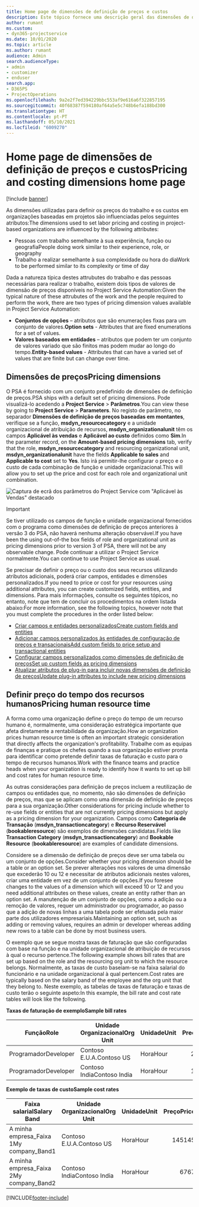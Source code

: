 ```yaml
---
title: Home page de dimensões de definição de preços e custos
description: Este tópico fornece uma descrição geral das dimensões de definição de preços.
author: rumant
ms.custom:
- dyn365-projectservice
ms.date: 10/01/2020
ms.topic: article
ms.author: rumant
audience: Admin
search.audienceType:
- admin
- customizer
- enduser
search.app:
- D365PS
- ProjectOperations
ms.openlocfilehash: 9a2e2f7ed394229bbc553af9e616a6f322857195
ms.sourcegitcommit: 40f68387f594180af64a5e5c748b6efa188bd300
ms.translationtype: HT
ms.contentlocale: pt-PT
ms.lasthandoff: 05/10/2021
ms.locfileid: "6009270"
---
```

# <a name="pricing-and-costing-dimensions-home-page"></a><span data-ttu-id="a1404-103">Home page de dimensões de definição de preços e custos</span><span class="sxs-lookup"><span data-stu-id="a1404-103">Pricing and costing dimensions home page</span></span>

[!include [banner](../includes/psa-now-project-operations.md)]

<span data-ttu-id="a1404-104">As dimensões utilizadas para definir os preços do trabalho e os custos em organizações baseadas em projetos são influenciadas pelos seguintes atributos:</span><span class="sxs-lookup"><span data-stu-id="a1404-104">The dimensions used to set labor pricing and costing in project-based organizations are influenced by the following attributes:</span></span>

- <span data-ttu-id="a1404-105">Pessoas com trabalho semelhante à sua experiência, função ou geografia</span><span class="sxs-lookup"><span data-stu-id="a1404-105">People doing work similar to their experience, role, or geography</span></span>
- <span data-ttu-id="a1404-106">Trabalho a realizar semelhante à sua complexidade ou hora do dia</span><span class="sxs-lookup"><span data-stu-id="a1404-106">Work to be performed similar to its complexity or time of day</span></span>

<span data-ttu-id="a1404-107">Dada a natureza típica destes attrubutes do trabalho e das pessoas necessárias para realizar o trabalho, existem dois tipos de valores de dimensão de preços disponíveis no Project Service Automation:</span><span class="sxs-lookup"><span data-stu-id="a1404-107">Given the typical nature of these attrubutes of the work and the people required to perform the work, there are two types of pricing dimension values available in Project Service Automation:</span></span> 

- <span data-ttu-id="a1404-108">**Conjuntos de opções** – atributos que são enumerações fixas para um conjunto de valores.</span><span class="sxs-lookup"><span data-stu-id="a1404-108">**Option sets** - Attributes that are fixed enumerations for a set of values.</span></span>
- <span data-ttu-id="a1404-109">**Valores baseados em entidades** – atributos que podem ter um conjunto de valores variado que são finitos mas podem mudar ao longo do tempo.</span><span class="sxs-lookup"><span data-stu-id="a1404-109">**Entity-based values** - Attributes that can have a varied set of values that are finite but can change over time.</span></span>

## <a name="pricing-dimensions"></a><span data-ttu-id="a1404-110">Dimensões de preços</span><span class="sxs-lookup"><span data-stu-id="a1404-110">Pricing dimensions</span></span>

<span data-ttu-id="a1404-111">O PSA é fornecido com um conjunto predefinido de dimensões de definição de preços.</span><span class="sxs-lookup"><span data-stu-id="a1404-111">PSA ships with a default set of pricing dimensions.</span></span> <span data-ttu-id="a1404-112">Pode visualizá-lo acedendo a **Project Service** > **Parâmetros**.</span><span class="sxs-lookup"><span data-stu-id="a1404-112">You can view these by going to **Project Service** > **Parameters**.</span></span> <span data-ttu-id="a1404-113">No registo de parâmetro, no separador **Dimensões de definição de preços baseadas em montantes**, verifique se a função, **msdyn_resourcecategory** e a unidade organizacional de atribuição de recursos, **msdyn_organizationalunit** têm os campos **Aplicável às vendas** e **Aplicável ao custo** definidos como **Sim**.</span><span class="sxs-lookup"><span data-stu-id="a1404-113">In the parameter record, on the **Amount-based pricing dimensions** tab, verify that the role, **msdyn_resourcecategory** and resourcing organizational unit, **msdyn_organizationalunit** have the fields **Applicable to sales** and **Applicable to cost** set to **Yes**.</span></span> <span data-ttu-id="a1404-114">Isto irá permitir-lhe configurar o preço e o custo de cada combinação de função e unidade organizacional.</span><span class="sxs-lookup"><span data-stu-id="a1404-114">This will allow you to set up the price and cost for each role and organizational unit combination.</span></span>

![Captura de ecrã dos parâmetros do Project Service com "Aplicável às Vendas" destacado](media/PS-OOB-parameters.png)

> [!IMPORTANT]
> <span data-ttu-id="a1404-116">Se tiver utilizado os campos de função e unidade organizacional fornecidos com o programa como dimensões de definição de preços anteriores à versão 3 do PSA, não haverá nenhuma alteração observável.</span><span class="sxs-lookup"><span data-stu-id="a1404-116">If you have been the using out-of-the box fields of role and organizational unit as pricing dimensions prior to version 3 of PSA, there will not be any observable change.</span></span> <span data-ttu-id="a1404-117">Pode continuar a utilizar o Project Service normalmente.</span><span class="sxs-lookup"><span data-stu-id="a1404-117">You can continue to use Project Service as usual.</span></span> 

<span data-ttu-id="a1404-118">Se precisar de definir o preço ou o custo dos seus recursos utilizando atributos adicionais, poderá criar campos, entidades e dimensões personalizados.</span><span class="sxs-lookup"><span data-stu-id="a1404-118">If you need to price or cost for your resources using additional attributes, you can create customized fields, entities, and dimensions.</span></span> <span data-ttu-id="a1404-119">Para mais informações, consulte os seguintes tópicos, no entanto, note que tem de concluir os procedimentos na ordem listada abaixo:</span><span class="sxs-lookup"><span data-stu-id="a1404-119">For more information, see the following topics, however note that you must complete the procedures in the order listed below:</span></span>

- [<span data-ttu-id="a1404-120">Criar campos e entidades personalizados</span><span class="sxs-lookup"><span data-stu-id="a1404-120">Create custom fields and entities</span></span>](create-custom-fields-entities.md)
- [<span data-ttu-id="a1404-121">Adicionar campos personalizados às entidades de configuração de preços e transacionais</span><span class="sxs-lookup"><span data-stu-id="a1404-121">Add custom fields to price setup and transactional entities</span></span>](field-references.md)
- [<span data-ttu-id="a1404-122">Configurar campos personalizados como dimensões de definição de preços</span><span class="sxs-lookup"><span data-stu-id="a1404-122">Set up custom fields as pricing dimensions</span></span>](set-up-pricing-dimensions.md)
- [<span data-ttu-id="a1404-123">Atualizar atributos de plug-in para incluir novas dimensões de definição de preços</span><span class="sxs-lookup"><span data-stu-id="a1404-123">Update plug-in attributes to include new pricing dimensions</span></span>](update-plug-in-attributes.md)

## <a name="pricing-human-resource-time"></a><span data-ttu-id="a1404-124">Definir preço do tempo dos recursos humanos</span><span class="sxs-lookup"><span data-stu-id="a1404-124">Pricing human resource time</span></span>
<span data-ttu-id="a1404-125">A forma como uma organização define o preço do tempo de um recurso humano é, normalmente, uma consideração estratégica importante que afeta diretamente a rentabilidade da organização.</span><span class="sxs-lookup"><span data-stu-id="a1404-125">How an organization prices human resource time is often an important strategic consideration that directly affects the organization's profitability.</span></span> <span data-ttu-id="a1404-126">Trabalhe com as equipas de finanças e pratique os chefes quando a sua organização estiver pronta para identificar como pretende definir taxas de faturação e custo para o tempo de recursos humanos.</span><span class="sxs-lookup"><span data-stu-id="a1404-126">Work with the finance teams and practice heads when your organization is ready to identify how it wants to set up bill and cost rates for human resource time.</span></span>

<span data-ttu-id="a1404-127">As outras considerações para definição de preços incluem a reutilização de campos ou entidades que, no momento, não são dimensões de definição de preços, mas que se aplicam como uma dimensão de definição de preços para a sua organização.</span><span class="sxs-lookup"><span data-stu-id="a1404-127">Other considerations for pricing include whether to re-use fields or entities that are not currently pricing dimensions but apply as a pricing dimension for your organization.</span></span> <span data-ttu-id="a1404-128">Campos como **Categoria de Transação** (**msdyn_transactioncategory**) e **Recurso Reservável** (**bookableresource**) são exemplos de dimensões candidatas.</span><span class="sxs-lookup"><span data-stu-id="a1404-128">Fields like **Transaction Category** (**msdyn_transactioncategory**) and **Bookable Resource** (**bookableresource**) are examples of candidate dimensions.</span></span> 

<span data-ttu-id="a1404-129">Considere se a dimensão de definição de preços deve ser uma tabela ou um conjunto de opções.</span><span class="sxs-lookup"><span data-stu-id="a1404-129">Consider whether your pricing dimension should be a table or an option set.</span></span> <span data-ttu-id="a1404-130">Se prever alterações nos valores de uma dimensão que excederão 10 ou 12 e necessitar de atributos adicionais nestes valores, criar uma entidade em vez de um conjunto de opções.</span><span class="sxs-lookup"><span data-stu-id="a1404-130">If you foresee changes to the values of a dimension which will exceed 10 or 12 and you need additional attributes on these values, create an entity rather than an option set.</span></span> <span data-ttu-id="a1404-131">A manutenção de um conjunto de opções, como a adição ou a remoção de valores, requer um administrador ou programador, ao passo que a adição de novas linhas a uma tabela pode ser efetuada pela maior parte dos utilizadores empresariais.</span><span class="sxs-lookup"><span data-stu-id="a1404-131">Maintaining an option set, such as adding or removing values, requires an admin or developer whereas adding new rows to a table can be done by most business users.</span></span>

<span data-ttu-id="a1404-132">O exemplo que se segue mostra taxas de faturação que são configuradas com base na função e na unidade organizacional de atribuição de recursos à qual o recurso pertence.</span><span class="sxs-lookup"><span data-stu-id="a1404-132">The following example shows bill rates that are set up based on the role and the resourcing org unit to which the resource belongs.</span></span> <span data-ttu-id="a1404-133">Normalmente, as taxas de custo baseiam-se na faixa salarial do funcionário e na unidade organizacional à qual pertencem.</span><span class="sxs-lookup"><span data-stu-id="a1404-133">Cost rates are typically based on the salary band of the employee and the org unit that they belong to.</span></span> <span data-ttu-id="a1404-134">Neste exemplo, as tabelas de taxas de faturação e taxas de custo terão o seguinte aspeto:</span><span class="sxs-lookup"><span data-stu-id="a1404-134">In this example, the bill rate and cost rate tables will look like the following.</span></span>

<span data-ttu-id="a1404-135">**Taxas de faturação de exemplo**</span><span class="sxs-lookup"><span data-stu-id="a1404-135">**Sample bill rates**</span></span>

| <span data-ttu-id="a1404-136">Função</span><span class="sxs-lookup"><span data-stu-id="a1404-136">Role</span></span>        | <span data-ttu-id="a1404-137">Unidade Organizacional</span><span class="sxs-lookup"><span data-stu-id="a1404-137">Org Unit</span></span>    |<span data-ttu-id="a1404-138">Unidade</span><span class="sxs-lookup"><span data-stu-id="a1404-138">Unit</span></span>      |<span data-ttu-id="a1404-139">Preço</span><span class="sxs-lookup"><span data-stu-id="a1404-139">Price</span></span>      |<span data-ttu-id="a1404-140">Moeda</span><span class="sxs-lookup"><span data-stu-id="a1404-140">Currency</span></span>  |
| ------------|-------------|----------|----------:|----------|
| <span data-ttu-id="a1404-141">Programador</span><span class="sxs-lookup"><span data-stu-id="a1404-141">Developer</span></span>   | <span data-ttu-id="a1404-142">Contoso E.U.A.</span><span class="sxs-lookup"><span data-stu-id="a1404-142">Contoso US</span></span>  |<span data-ttu-id="a1404-143">Hora</span><span class="sxs-lookup"><span data-stu-id="a1404-143">Hour</span></span> | <span data-ttu-id="a1404-144">200</span><span class="sxs-lookup"><span data-stu-id="a1404-144">200</span></span>|<span data-ttu-id="a1404-145">USD</span><span class="sxs-lookup"><span data-stu-id="a1404-145">USD</span></span>     |
| <span data-ttu-id="a1404-146">Programador</span><span class="sxs-lookup"><span data-stu-id="a1404-146">Developer</span></span>   | <span data-ttu-id="a1404-147">Contoso India</span><span class="sxs-lookup"><span data-stu-id="a1404-147">Contoso India</span></span> |<span data-ttu-id="a1404-148">Hora</span><span class="sxs-lookup"><span data-stu-id="a1404-148">Hour</span></span>|   <span data-ttu-id="a1404-149">112</span><span class="sxs-lookup"><span data-stu-id="a1404-149">112</span></span>|<span data-ttu-id="a1404-150">USD</span><span class="sxs-lookup"><span data-stu-id="a1404-150">USD</span></span>     |


<span data-ttu-id="a1404-151">**Exemplo de taxas de custo**</span><span class="sxs-lookup"><span data-stu-id="a1404-151">**Sample cost rates**</span></span>

| <span data-ttu-id="a1404-152">Faixa salarial</span><span class="sxs-lookup"><span data-stu-id="a1404-152">Salary Band</span></span>     | <span data-ttu-id="a1404-153">Unidade Organizacional</span><span class="sxs-lookup"><span data-stu-id="a1404-153">Org Unit</span></span>    |<span data-ttu-id="a1404-154">Unidade</span><span class="sxs-lookup"><span data-stu-id="a1404-154">Unit</span></span>      |<span data-ttu-id="a1404-155">Preço</span><span class="sxs-lookup"><span data-stu-id="a1404-155">Price</span></span>      |<span data-ttu-id="a1404-156">Moeda</span><span class="sxs-lookup"><span data-stu-id="a1404-156">Currency</span></span>  |
| ----------------|-------------|----------|----------:|----------|
| <span data-ttu-id="a1404-157">A minha empresa_Faixa 1</span><span class="sxs-lookup"><span data-stu-id="a1404-157">My company_Band1</span></span> | <span data-ttu-id="a1404-158">Contoso E.U.A.</span><span class="sxs-lookup"><span data-stu-id="a1404-158">Contoso US</span></span>  |<span data-ttu-id="a1404-159">Hora</span><span class="sxs-lookup"><span data-stu-id="a1404-159">Hour</span></span> | <span data-ttu-id="a1404-160">145</span><span class="sxs-lookup"><span data-stu-id="a1404-160">145</span></span>|<span data-ttu-id="a1404-161">USD</span><span class="sxs-lookup"><span data-stu-id="a1404-161">USD</span></span>     |
| <span data-ttu-id="a1404-162">A minha empresa_Faixa 2</span><span class="sxs-lookup"><span data-stu-id="a1404-162">My company_Band2</span></span> | <span data-ttu-id="a1404-163">Contoso India</span><span class="sxs-lookup"><span data-stu-id="a1404-163">Contoso India</span></span> |<span data-ttu-id="a1404-164">Hora</span><span class="sxs-lookup"><span data-stu-id="a1404-164">Hour</span></span>|   <span data-ttu-id="a1404-165">67</span><span class="sxs-lookup"><span data-stu-id="a1404-165">67</span></span>|<span data-ttu-id="a1404-166">USD</span><span class="sxs-lookup"><span data-stu-id="a1404-166">USD</span></span>     |


[!INCLUDE[footer-include](../includes/footer-banner.md)]